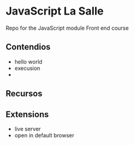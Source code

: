 # JavaScript La Salle
Repo for the JavaScript module Front end course

## Contendios

- hello world
- execusion
- 


## Recursos



## Extensions 

- live server
- open in default browser